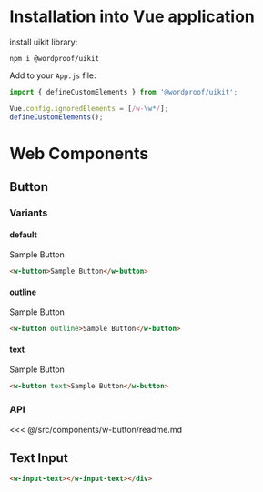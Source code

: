 # Installation into Vue application

install uikit library:

```
npm i @wordproof/uikit
```

Add to your `App.js` file:

```js
import { defineCustomElements } from '@wordproof/uikit';

Vue.config.ignoredElements = [/w-\w*/];
defineCustomElements();
```

# Web Components

## Button

### Variants

#### default

<div style="margin-top:1rem;"><w-button>Sample Button</w-button></div>

```html
<w-button>Sample Button</w-button>
```

#### outline

<div style="margin-top:1rem;"><w-button outline>Sample Button</w-button></div>

```html
<w-button outline>Sample Button</w-button>
```

#### text

<div style="margin-top:1rem;"><w-button text>Sample Button</w-button></div>

```html
<w-button text>Sample Button</w-button>
```

### API

<<< @/src/components/w-button/readme.md

## Text Input

<div style="margin-top:1rem;"><w-input-text></w-input-text></div>

```html
<w-input-text></w-input-text></div>
```
